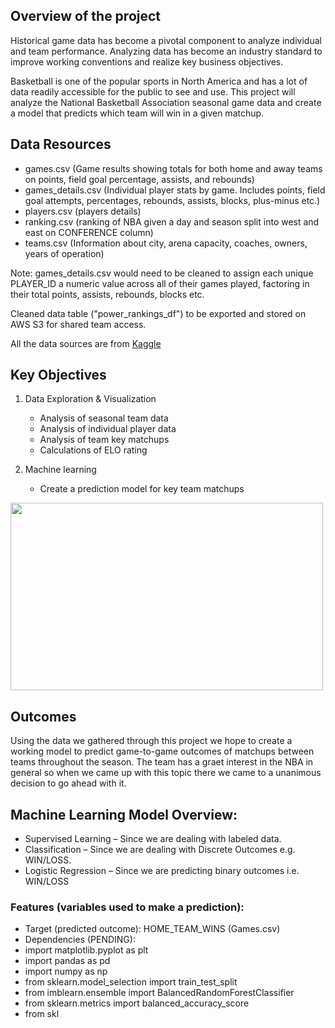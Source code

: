 ## Overview of the project
Historical game data has become a pivotal component to analyze individual and team performance. 	Analyzing data has become an industry standard to improve working conventions and realize key business objectives. 

Basketball is one of the popular sports in North America and has a lot of data readily accessible for the public to see and use. This project will analyze the National Basketball Association seasonal game data and create a model that predicts which team will win in a given matchup. 

## Data Resources
- games.csv (Game results showing totals for both home and away teams on points, field goal percentage, assists, and rebounds)
- games_details.csv (Individual player stats by game. Includes points, field goal attempts, percentages, rebounds, assists, blocks, plus-minus etc.)
- players.csv (players details)
- ranking.csv (ranking of NBA given a day and season split into west and east on CONFERENCE column)
- teams.csv (Information about city, arena capacity, coaches, owners, years of operation)

Note: games_details.csv would need to be cleaned to assign each unique PLAYER_ID a numeric value across all of their games played, factoring in their total points, assists, rebounds, blocks etc.

Cleaned data table ("power_rankings_df") to be exported and stored on AWS S3 for shared team access.

All the data sources are from [Kaggle](https://www.kaggle.com/datasets/nathanlauga/nba-games)

## Key Objectives
1. Data Exploration & Visualization
    - Analysis of seasonal team data
    - Analysis of individual player data
    - Analysis of team key matchups
    - Calculations of ELO rating

2. Machine learning 
    - Create a prediction model for key team matchups

<img src='https://user-images.githubusercontent.com/85041697/159171394-7c7942bb-1fa4-4f02-a531-e75672845233.jpg' height=300 width=500>

## Outcomes

Using the data we gathered through this project we hope to create a working model to predict game-to-game outcomes of matchups between teams throughout the season. The team has a graet interest in the NBA in general so when we came up with this topic there we came to a unanimous decision to go ahead with it. 

## Machine Learning Model Overview:
- Supervised Learning – Since we are dealing with labeled data.
- Classification – Since we are dealing with Discrete Outcomes e.g. WIN/LOSS.
- Logistic Regression – Since we are predicting binary outcomes i.e. WIN/LOSS
 
### Features (variables used to make a prediction): 
- Target (predicted outcome): HOME_TEAM_WINS (Games.csv)
- Dependencies (PENDING):
- import matplotlib.pyplot as plt
- import pandas as pd
- import numpy as np
- from sklearn.model_selection import train_test_split
- from imblearn.ensemble import BalancedRandomForestClassifier
- from sklearn.metrics import balanced_accuracy_score
- from skl
